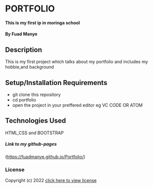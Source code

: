 # PORTFOLIO
#### This is my first ip in moringa school
#### By **Fuad Manye**
## Description
This is my first project which talks about my portfolio and includes my hobbie,and background
## Setup/Installation Requirements
- git clone this repository
- cd portfolio
- open the project in your preffered editor eg VC CODE OR ATOM
## Technologies Used
HTML,CSS and BOOTSTRAP
##### Link to my github-pages
(https://fuadmanye.github.io/Portfolio/)
### License 
Copyright (c) 2022 [click here to view license](LICENSE)

